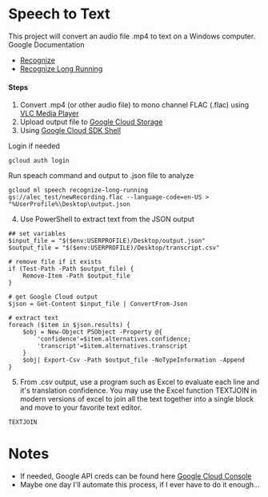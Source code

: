 # Speech to Text
This project will convert an audio file .mp4 to text on a Windows computer.
Google Documentation
- [Recognize](https://cloud.google.com/sdk/gcloud/reference/ml/speech/recognize)
- [Recognize Long Running](https://cloud.google.com/sdk/gcloud/reference/ml/speech/recognize-long-running)

#### Steps
1) Convert .mp4 (or other audio file) to mono channel FLAC (.flac) using [VLC Media Player](https://www.videolan.org/vlc/index.html)
2) Upload output file to [Google Cloud Storage](https://console.cloud.google.com/storage/browser?project=test-project-200421&folder&organizationId)
3) Using [Google Cloud SDK Shell](https://cloud.google.com/sdk/docs/quickstart-windows)

Login if needed 
``` 
gcloud auth login
```
Run speach command and output to .json file to analyze
```
gcloud ml speech recognize-long-running gs://alec_test/newRecording.flac --language-code=en-US > "%UserProfile%\Desktop\output.json
```
4) Use PowerShell to extract text from the JSON output
```
## set variables
$input_file = "$($env:USERPROFILE)/Desktop/output.json" 
$output_file = "$($env:USERPROFILE)/Desktop/transcript.csv" 

# remove file if it exists
if (Test-Path -Path $output_file) {
    Remove-Item -Path $output_file
}

# get Google Cloud output
$json = Get-Content $input_file | ConvertFrom-Json 

# extract text
foreach ($item in $json.results) {
    $obj = New-Object PSObject -Property @{
        'confidence'=$item.alternatives.confidence;
        'transcript'=$item.alternatives.transcript 
    }
    $obj| Export-Csv -Path $output_file -NoTypeInformation -Append
}
```
5) From .csv output, use a program such as Excel to evaluate each line and it's translation confidence. You may use the Excel function TEXTJOIN in modern versions of excel to join all the text together into a single block and move to your favorite text editor.
```
TEXTJOIN
```

# Notes
- If needed, Google API creds can be found here [Google Cloud Console](https://console.cloud.google.com/apis/credentials)
- Maybe one day I'll automate this process, if I ever have to do it enough...

